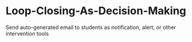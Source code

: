 # Loop-Closing-As-Decision-Making
Send auto-generated email to students as notification, alert, or other intervention tools
